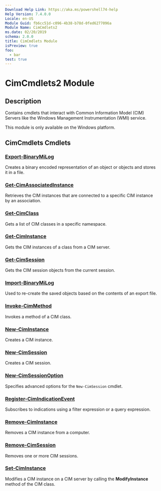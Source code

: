 ```yaml
---
Download Help Link: https://aka.ms/powershell74-help
Help Version: 7.4.0.0
Locale: en-US
Module Guid: fb6cc51d-c096-4b38-b78d-0fed6277096a
Module Name: CimCmdlets2
ms.date: 02/20/2019
schema: 2.0.0
title: CimCmdlets Module
isPreview: true
foo:
  - bar
test: true
---
```

# CimCmdlets2 Module

## Description

Contains cmdlets that interact with Common Information Model (CIM) Servers like the Windows
Management Instrumentation (WMI) service.

This module is only available on the Windows platform.

## CimCmdlets Cmdlets

### [Export-BinaryMiLog](Export-BinaryMiLog.md)

Creates a binary encoded representation of an object or objects and stores it in a file.

### [Get-CimAssociatedInstance](Get-CimAssociatedInstance.md)

Retrieves the CIM instances that are connected to a specific CIM instance by an association.

### [Get-CimClass](Get-CimClass.md)

Gets a list of CIM classes in a specific namespace.

### [Get-CimInstance](Get-CimInstance.md)

Gets the CIM instances of a class from a CIM server.

### [Get-CimSession](Get-CimSession.md)

Gets the CIM session objects from the current session.

### [Import-BinaryMiLog](Import-BinaryMiLog.md)

Used to re-create the saved objects based on the contents of an export file.

### [Invoke-CimMethod](Invoke-CimMethod.md)

Invokes a method of a CIM class.

### [New-CimInstance](New-CimInstance.md)

Creates a CIM instance.

### [New-CimSession](New-CimSession.md)

Creates a CIM session.

### [New-CimSessionOption](New-CimSessionOption.md)

Specifies advanced options for the `New-CimSession` cmdlet.

### [Register-CimIndicationEvent](Register-CimIndicationEvent.md)

Subscribes to indications using a filter expression or a query expression.

### [Remove-CimInstance](Remove-CimInstance.md)

Removes a CIM instance from a computer.

### [Remove-CimSession](Remove-CimSession.md)

Removes one or more CIM sessions.

### [Set-CimInstance](Set-CimInstance.md)

Modifies a CIM instance on a CIM server by calling the **ModifyInstance** method of the CIM class.
